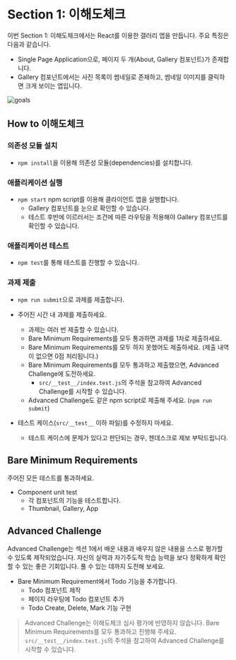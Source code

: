 # Section 1: 이해도체크

이번 Section 1: 이해도체크에서는 React를 이용한 갤러리 앱을 만듭니다. 주요 특징은 다음과 같습니다.

- Single Page Application으로, 페이지 두 개(About, Gallery 컴포넌트)가 존재합니다.
- Gallery 컴포넌트에서는 사진 목록이 썸네일로 존재하고, 썸네일 이미지를 클릭하면 크게 보이는 앱입니다.

![goals](https://user-images.githubusercontent.com/12145019/134956267-90628f6d-bed8-4b10-9841-891759eadb3f.gif)

## How to 이해도체크

### 의존성 모듈 설치

- `npm install`을 이용해 의존성 모듈(dependencies)를 설치합니다.

### 애플리케이션 실행

- `npm start` npm script를 이용해 클라이언트 앱을 실행합니다.
  - Gallery 컴포넌트를 눈으로 확인할 수 있습니다.
  - 테스트 후반에 이르러서는 조건에 따른 라우팅을 적용해야 Gallery 컴포넌트를 확인할 수 있습니다.

### 애플리케이션 테스트

- `npm test`를 통해 테스트를 진행할 수 있습니다.

### 과제 제출

- `npm run submit`으로 과제를 제출합니다.

- 주어진 시간 내 과제를 제출하세요.
  - 과제는 여러 번 제출할 수 있습니다.
  - Bare Minimum Requirements를 모두 통과하면 과제를 1차로 제출하세요.
  - Bare Minimum Requirements를 모두 하지 못했어도 제출하세요. (제출 내역이 없으면 0점 처리됩니다.)
  - Bare Minimum Requirements를 모두 통과하고 제출했으면, Advanced Challenge에 도전하세요.
    - `src/__test__/index.test.js`의 주석을 참고하여 Advanced Challenge를 시작할 수 있습니다.
  - Advanced Challenge도 같은 npm script로 제출해 주세요. (`npm run submit`)

- 테스트 케이스(`src/__test__` 이하 파일)를 수정하지 마세요.
  - 테스트 케이스에 문제가 있다고 판단되는 경우, 젠데스크로 제보 부탁드립니다.

## Bare Minimum Requirements

주어진 모든 테스트를 통과하세요.

- Component unit test
  - 각 컴포넌트의 기능을 테스트합니다.
  - Thumbnail, Gallery, App

## Advanced Challenge

Advanced Challenge는 섹션 1에서 배운 내용과 배우지 않은 내용을 스스로 평가할 수 있도록 제작되었습니다.
자신의 실력과 자기주도적 학습 능력을 보다 정확하게 확인할 수 있는 좋은 기회입니다. 풀 수 있는 데까지 도전해 보세요.

- Bare Minimum Requirement에서 Todo 기능을 추가합니다.
  - Todo 컴포넌트 제작
  - 페이지 라우팅에 Todo 컴포넌트 추가
  - Todo Create, Delete, Mark 기능 구현

> Advanced Challenge는 이해도체크 심사 평가에 반영하지 않습니다.
> Bare Minimum Requirements를 모두 통과하고 진행해 주세요.
> `src/__test__/index.test.js`의 주석을 참고하여 Advanced Challenge를 시작할 수 있습니다.
